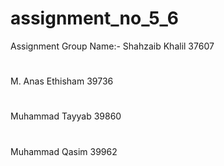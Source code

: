 # assignment_no_5_6
Assignment Group Name:-
Shahzaib Khalil    37607
#
M. Anas Ethisham      39736
#
Muhammad Tayyab    39860
#
Muhammad Qasim     39962
